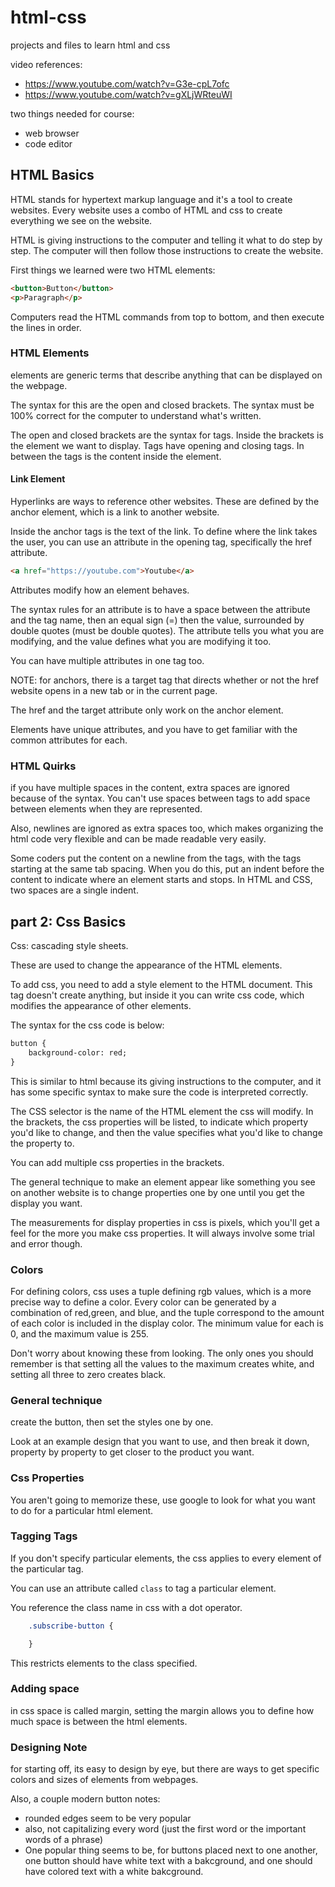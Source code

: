 # html-css
projects and files to learn html and css

video references: 

- https://www.youtube.com/watch?v=G3e-cpL7ofc
- https://www.youtube.com/watch?v=gXLjWRteuWI

two things needed for course:

- web browser
- code editor

## HTML Basics

HTML stands for hypertext markup language and it's a tool to create websites. Every website uses a combo of HTML and css to create everything we see on the website.

HTML is giving instructions to the computer and telling it what to do step by step. The computer will then follow those instructions to create the website.

First things we learned were two HTML elements:

```html
<button>Button</button>
<p>Paragraph</p>
```

Computers read the HTML commands from top to bottom, and then execute the lines in order.

### HTML Elements

elements are generic terms that describe anything that can be displayed on the webpage. 

The syntax for this are the open and closed brackets. The syntax must be 100%  correct for the computer to understand what's written. 

The open and closed brackets are the syntax for tags. Inside the brackets is the element we want to display. Tags have opening and closing tags. In between the tags is the content inside the element.

#### Link Element

Hyperlinks are ways to reference other websites. These are defined by the anchor element, which is a link to another website.

Inside the anchor tags is the text of the link. To define where the link takes the user, you can use an attribute in the opening tag, specifically the href attribute.

```html
<a href="https://youtube.com">Youtube</a>
```

Attributes modify how an element behaves.

The syntax rules for an attribute is to have a space between the attribute and the tag name, then an equal sign (=) then the value, surrounded by double quotes (must be double quotes). The  attribute tells you what you are modifying, and the value defines what you are modifying it too.

You can have multiple attributes in one tag too. 

NOTE: for anchors, there is a target tag that directs whether or not the href website opens in a new tab or in the current page. 

The href and the target attribute only work on the anchor element.

Elements have unique attributes, and you have to get familiar with the common attributes for each.

### HTML Quirks

if you have multiple spaces in the content, extra spaces are ignored because of the syntax. You can't use spaces between tags to add space between elements when they are represented. 

Also, newlines are ignored as extra spaces too, which makes organizing the html code very flexible and can be made readable very easily. 

Some coders put the content on a newline from the tags, with the tags starting at the same tab spacing. When you do this, put an indent before the content to indicate where an element starts and stops. In HTML and CSS, two spaces are a single indent. 

## part 2: Css Basics

Css: cascading style sheets.

These are used to change the appearance of the HTML elements. 

To add css, you need to add a style element to the HTML document. This tag doesn't create anything, but inside it you can write css code, which modifies the appearance of other elements.

The syntax for the css code is below:

```html
button {
    background-color: red;
}
```

This is similar to html because its giving instructions to the computer, and it has some specific syntax to make sure the code is interpreted correctly. 

The CSS selector is the name of the HTML element the css will modify. In the brackets, the css properties will be listed, to indicate which property you'd like to change, and then the value specifies what you'd like to change the property to. 

You can add multiple css properties in the brackets. 

The general technique to make an element appear like something you see on another website is to change properties one by one until you get the display you want. 

The measurements for display properties in css is pixels, which you'll get a feel for the more you make css properties. It will always involve some trial and error though.

### Colors

For defining colors, css uses a tuple defining rgb values, which is a more precise way to define a color. Every color can be generated by a combination of red,green, and blue, and the tuple correspond to the amount of each color is included in the display color. The minimum value for each is 0, and the maximum value is 255. 

Don't worry about knowing these from looking. The only ones you should remember is that setting all the values to the maximum creates white, and setting all three to zero creates black. 

### General technique

create the button, then set the styles one by one. 

Look at an example design that you want to use, and then break it down, property by property to get closer to the product you want. 

### Css Properties

You aren't going to memorize these, use google to look for what you want to do for a particular html element. 


### Tagging Tags

If you don't specify particular elements, the css applies to every element of the particular tag. 

You can use an attribute called `class` to tag a particular element. 

You reference the class name in css with a dot operator.

```css
    .subscribe-button {

    }
```

This restricts elements to the class specified.

### Adding space

in css space is called margin, setting the margin allows you to define how much space is between the html elements.

### Designing Note

for starting off, its easy to design by eye, but there are ways to get specific colors and sizes of elements from webpages.

Also, a couple modern button notes:

- rounded edges seem to be very popular
- also, not capitalizing every word (just the first word or the important words of a phrase)
- One popular thing seems to be, for buttons placed next to one another, one button should have white text with a bakcground, and one should have colored text with a white bakcground.
